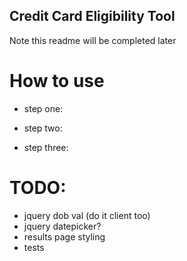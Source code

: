 ## Credit Card Eligibility Tool

Note this readme will be completed later

# How to use
- step one: 

- step two:


- step three:

# TODO:
- jquery dob val (do it client too)
- jquery datepicker?
- results page styling
- tests

